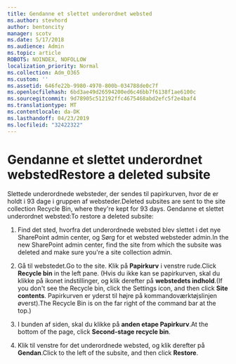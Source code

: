 ```yaml
---
title: Gendanne et slettet underordnet websted
ms.author: stevhord
author: bentoncity
manager: scotv
ms.date: 5/17/2018
ms.audience: Admin
ms.topic: article
ROBOTS: NOINDEX, NOFOLLOW
localization_priority: Normal
ms.collection: Adm_O365
ms.custom: ''
ms.assetid: 646fe22b-9980-4970-800b-034788de0c7f
ms.openlocfilehash: 6bd3ae49d26594200ed6c46bb7f6138f1ae6100c
ms.sourcegitcommit: 9d78905c512192ffc4675468abd2efc5f2e4baf4
ms.translationtype: MT
ms.contentlocale: da-DK
ms.lasthandoff: 04/23/2019
ms.locfileid: "32422322"
---
```

# <a name="restore-a-deleted-subsite"></a><span data-ttu-id="9ba84-102">Gendanne et slettet underordnet websted</span><span class="sxs-lookup"><span data-stu-id="9ba84-102">Restore a deleted subsite</span></span>

<span data-ttu-id="9ba84-103">Slettede underordnede websteder, der sendes til papirkurven, hvor de er holdt i 93 dage i gruppen af websteder.</span><span class="sxs-lookup"><span data-stu-id="9ba84-103">Deleted subsites are sent to the site collection Recycle Bin, where they're kept for 93 days.</span></span> <span data-ttu-id="9ba84-104">Gendanne et slettet underordnet websted:</span><span class="sxs-lookup"><span data-stu-id="9ba84-104">To restore a deleted subsite:</span></span>
  
1. <span data-ttu-id="9ba84-105">Find det sted, hvorfra det underordnede websted blev slettet i det nye SharePoint admin center, og Sørg for et websted websteder admin.</span><span class="sxs-lookup"><span data-stu-id="9ba84-105">In the new SharePoint admin center, find the site from which the subsite was deleted and make sure you're a site collection admin.</span></span> 
    
2. <span data-ttu-id="9ba84-106">Gå til webstedet.</span><span class="sxs-lookup"><span data-stu-id="9ba84-106">Go to the site.</span></span> <span data-ttu-id="9ba84-107">Klik på **Papirkurv** i venstre rude.</span><span class="sxs-lookup"><span data-stu-id="9ba84-107">Click **Recycle bin** in the left pane.</span></span> <span data-ttu-id="9ba84-108">(Hvis du ikke kan se papirkurven, skal du klikke på ikonet indstillinger, og klik derefter på **webstedets indhold**.</span><span class="sxs-lookup"><span data-stu-id="9ba84-108">(If you don't see the Recycle bin, click the Settings icon, and then click **Site contents**.</span></span> <span data-ttu-id="9ba84-109">Papirkurven er yderst til højre på kommandoværktøjslinjen øverst).</span><span class="sxs-lookup"><span data-stu-id="9ba84-109">The Recycle Bin is on the far right of the command bar at the top.)</span></span>
    
3. <span data-ttu-id="9ba84-110">I bunden af siden, skal du klikke på **anden etape Papirkurv**.</span><span class="sxs-lookup"><span data-stu-id="9ba84-110">At the bottom of the page, click **Second-stage recycle bin**.</span></span>
    
4. <span data-ttu-id="9ba84-111">Klik til venstre for det underordnede websted, og klik derefter på **Gendan**.</span><span class="sxs-lookup"><span data-stu-id="9ba84-111">Click to the left of the subsite, and then click **Restore**.</span></span>
    

